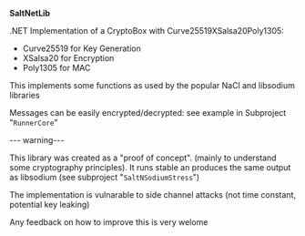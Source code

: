 **SaltNetLib**

.NET Implementation of a CryptoBox with Curve25519XSalsa20Poly1305:

- Curve25519 for Key Generation
- XSalsa20 for Encryption
- Poly1305 for MAC



This implements some functions as used by the popular NaCl and libsodium libraries

Messages can be easily encrypted/decrypted: see example in Subproject "`RunnerCore`"



--- warning---

This library was created as a "proof of concept". (mainly to understand some cryptography principles). It runs stable an produces the same output as libsodium (see subproject "`SaltNSodiumStress`")

The implementation is vulnarable to side channel attacks (not time constant, potential key leaking)

Any feedback on how to improve this is very welome

